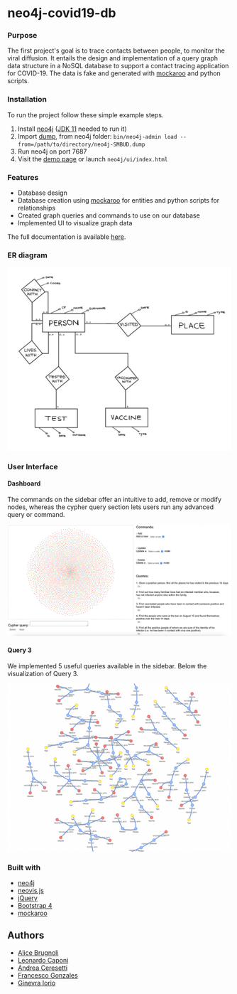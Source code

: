 # neo4j-covid19-db

### Purpose
The first project's goal is to trace contacts between people, to monitor the viral diffusion.
It entails the design and implementation of a query graph data structure in a NoSQL database to support a contact tracing application for COVID-19. 
The data is fake and generated with [mockaroo](https://www.mockaroo.com/) and python scripts.

### Installation

To run the project follow these simple example steps.

1. Install [neo4j](https://neo4j.com/download-center/#community) ([JDK 11](https://jdk.java.net/archive/) needed to run it)
1. Import [dump](https://github.com/fulcus/neo4j-mongo-hadoop/blob/master/neo4j/neo4j-SMBUD.dump), from neo4j folder: `bin/neo4j-admin load --from=/path/to/directory/neo4j-SMBUD.dump`
1. Run neo4j on port 7687
1. Visit the [demo page](https://fulcus.github.io/neo4j-covid19-db/neo4j/ui/index.html) or launch `neo4j/ui/index.html`

### Features

* Database design
* Database creation using [mockaroo](https://www.mockaroo.com/) for entities and python scripts for relationships
* Created graph queries and commands to use on our database
* Implemented UI to visualize graph data

The full documentation is available [here](https://github.com/fulcus/neo4j-mongo-hadoop/blob/master/neo4j/docs/Report.pdf).

### ER diagram

<img src="neo4j/images/ER.jpeg" width="750"/>

### User Interface 

#### Dashboard

The commands on the sidebar offer an intuitive to add, remove or modify nodes, whereas the cypher query section lets users run any advanced query or command.

<img src="neo4j/images/dashboard.png" width="750"/>

#### Query 3

We implemented 5 useful queries available in the sidebar. Below the visualization of Query 3.

<img src="neo4j/images/q3.png" width="550"/>

### Built with

* [neo4j](https://neo4j.com/)
* [neovis.js](https://github.com/neo4j-contrib/neovis.js)
* [jQuery](https://jquery.com)
* [Bootstrap 4](https://getbootstrap.com/)
* [mockaroo](https://www.mockaroo.com/)

## Authors
* [Alice Brugnoli](https://github.com/alicebrugnoli)
* [Leonardo Caponi](https://github.com/leo-capo)
* [Andrea Ceresetti](https://github.com/andreaceresetti)
* [Francesco Gonzales](https://github.com/fulcus)
* [Ginevra Iorio](https://github.com/ginevraiorioo)


